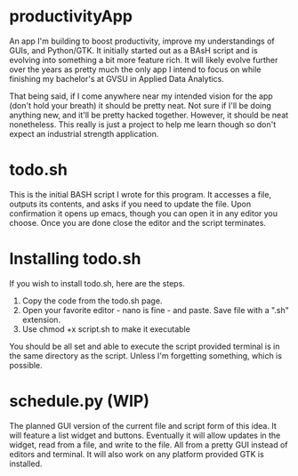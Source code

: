 # productivityApp
An app I'm building to boost productivity, improve my understandings of GUIs, and Python/GTK. It initially started out as a
BAsH script and is evolving into something a bit more feature rich. It will likely evolve further over the years as pretty much the only app I intend to focus on while finishing my bachelor's at GVSU in Applied Data Analytics. 

That being said, if I come anywhere near my intended vision for the app (don't hold your breath) it should be pretty neat. Not sure if I'll be doing anything new, and it'll be pretty hacked together. However, it should be neat nonetheless. This really is just a project to help me learn though so don't expect an industrial strength application.

# todo.sh
This is the initial BASH script I wrote for this program. It accesses a file, outputs its contents, and asks if you need to update the file. Upon confirmation it opens up emacs, though you can open it in any editor you choose. Once you are done close the editor and the script terminates.

# Installing todo.sh
If you wish to install todo.sh, here are the steps.
1) Copy the code from the todo.sh page.
2) Open your favorite editor - nano is fine - and paste. Save file with a ".sh" extension.
3) Use chmod +x script.sh to make it executable

You should be all set and able to execute the script provided terminal is in the same directory as the script. Unless I'm forgetting something, which is possible.

# schedule.py (WIP)
The planned GUI version of the current file and script form of this idea. It will feature a list widget and buttons. Eventually it will allow updates in the widget, read from a file, and write to the file. All from a pretty GUI instead of editors and terminal. It will also work on any platform provided GTK is installed.
